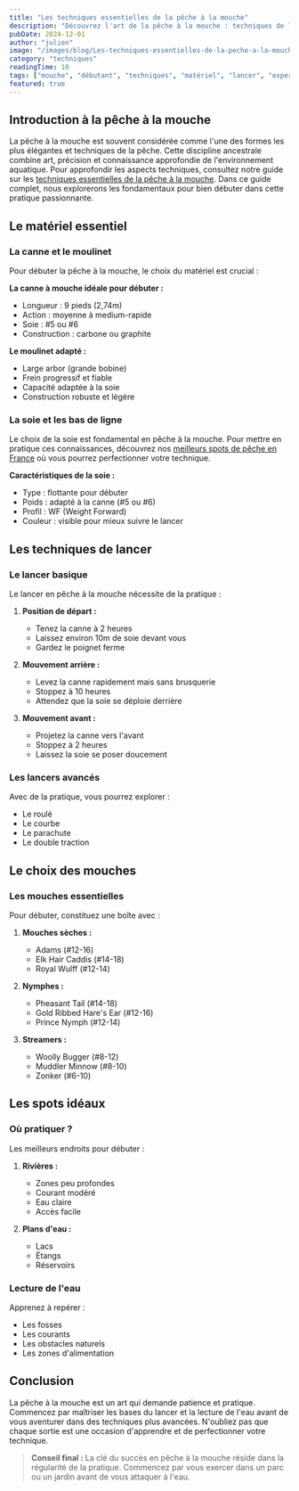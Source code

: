 ```yaml
---
title: "Les techniques essentielles de la pêche à la mouche"
description: "Découvrez l'art de la pêche à la mouche : techniques de lancer, choix des mouches et spots idéaux pour débuter dans cette discipline élégante."
pubDate: 2024-12-01
author: "julien"
image: "/images/blog/Les-techniques-essentielles-de-la-peche-a-la-mouche.webp"
category: "techniques"
readingTime: 10
tags: ["mouche", "débutant", "techniques", "matériel", "lancer", "expert"]
featured: true
---
```


## Introduction à la pêche à la mouche

La pêche à la mouche est souvent considérée comme l'une des formes les plus élégantes et techniques de la pêche. Cette discipline ancestrale combine art, précision et connaissance approfondie de l'environnement aquatique. Pour approfondir les aspects techniques, consultez notre guide sur les [techniques essentielles de la pêche à la mouche](/blog/techniques-peche-mouche). Dans ce guide complet, nous explorerons les fondamentaux pour bien débuter dans cette pratique passionnante.

## Le matériel essentiel

### La canne et le moulinet

Pour débuter la pêche à la mouche, le choix du matériel est crucial :

**La canne à mouche idéale pour débuter :**
- Longueur : 9 pieds (2,74m)
- Action : moyenne à medium-rapide
- Soie : #5 ou #6
- Construction : carbone ou graphite

**Le moulinet adapté :**
- Large arbor (grande bobine)
- Frein progressif et fiable
- Capacité adaptée à la soie
- Construction robuste et légère

### La soie et les bas de ligne

Le choix de la soie est fondamental en pêche à la mouche. Pour mettre en pratique ces connaissances, découvrez nos [meilleurs spots de pêche en France](/blog/meilleurs-spots-france) où vous pourrez perfectionner votre technique.

**Caractéristiques de la soie :**
- Type : flottante pour débuter
- Poids : adapté à la canne (#5 ou #6)
- Profil : WF (Weight Forward)
- Couleur : visible pour mieux suivre le lancer

## Les techniques de lancer

### Le lancer basique

Le lancer en pêche à la mouche nécessite de la pratique :

1. **Position de départ :**
   - Tenez la canne à 2 heures
   - Laissez environ 10m de soie devant vous
   - Gardez le poignet ferme

2. **Mouvement arrière :**
   - Levez la canne rapidement mais sans brusquerie
   - Stoppez à 10 heures
   - Attendez que la soie se déploie derrière

3. **Mouvement avant :**
   - Projetez la canne vers l'avant
   - Stoppez à 2 heures
   - Laissez la soie se poser doucement

### Les lancers avancés

Avec de la pratique, vous pourrez explorer :

- Le roulé
- Le courbe
- Le parachute
- Le double traction

## Le choix des mouches

### Les mouches essentielles

Pour débuter, constituez une boîte avec :

1. **Mouches sèches :**
   - Adams (#12-16)
   - Elk Hair Caddis (#14-18)
   - Royal Wulff (#12-14)

2. **Nymphes :**
   - Pheasant Tail (#14-18)
   - Gold Ribbed Hare's Ear (#12-16)
   - Prince Nymph (#12-14)

3. **Streamers :**
   - Woolly Bugger (#8-12)
   - Muddler Minnow (#8-10)
   - Zonker (#6-10)

## Les spots idéaux

### Où pratiquer ?

Les meilleurs endroits pour débuter :

1. **Rivières :**
   - Zones peu profondes
   - Courant modéré
   - Eau claire
   - Accès facile

2. **Plans d'eau :**
   - Lacs
   - Étangs
   - Réservoirs

### Lecture de l'eau

Apprenez à repérer :

- Les fosses
- Les courants
- Les obstacles naturels
- Les zones d'alimentation

## Conclusion

La pêche à la mouche est un art qui demande patience et pratique. Commencez par maîtriser les bases du lancer et la lecture de l'eau avant de vous aventurer dans des techniques plus avancées. N'oubliez pas que chaque sortie est une occasion d'apprendre et de perfectionner votre technique.

> **Conseil final :** La clé du succès en pêche à la mouche réside dans la régularité de la pratique. Commencez par vous exercer dans un parc ou un jardin avant de vous attaquer à l'eau.

